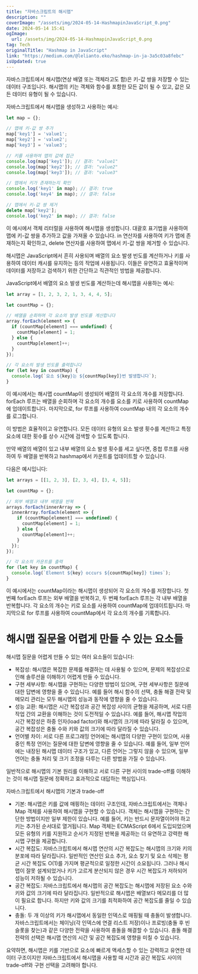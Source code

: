 ```yaml
---
title: "자바스크립트의 해시맵"
description: ""
coverImage: "/assets/img/2024-05-14-HashmapinJavaScript_0.png"
date: 2024-05-14 15:41
ogImage: 
  url: /assets/img/2024-05-14-HashmapinJavaScript_0.png
tag: Tech
originalTitle: "Hashmap in JavaScript"
link: "https://medium.com/@lelianto.eko/hashmap-in-ja-3a5c03a8febc"
isUpdated: true
---
```





자바스크립트에서 해시맵(연상 배열 또는 객체라고도 함)은 키-값 쌍을 저장할 수 있는 데이터 구조입니다. 해시맵의 키는 객체와 함수를 포함한 모든 값이 될 수 있고, 값은 모든 데이터 유형이 될 수 있습니다.

자바스크립트에서 해시맵을 생성하고 사용하는 예시:

```js
let map = {};

// 맵에 키-값 쌍 추가
map['key1'] = 'value1';
map['key2'] = 'value2';
map['key3'] = 'value3';

// 키를 사용하여 맵의 값에 접근
console.log(map['key1']); // 결과: "value1"
console.log(map['key2']); // 결과: "value2"
console.log(map['key3']); // 결과: "value3"

// 맵에서 키가 존재하는지 확인
console.log('key1' in map); // 결과: true
console.log('key4' in map); // 결과: false

// 맵에서 키-값 쌍 제거
delete map['key2'];
console.log('key2' in map); // 결과: false
```

이 예시에서 객체 리터럴을 사용하여 해시맵을 생성합니다. 대괄호 표기법을 사용하여 맵에 키-값 쌍을 추가하고 값을 가져올 수 있습니다. in 연산자를 사용하여 키가 맵에 존재하는지 확인하고, delete 연산자를 사용하여 맵에서 키-값 쌍을 제거할 수 있습니다.



해시맵은 JavaScript에서 흔히 사용되며 배열의 요소 발생 빈도를 계산하거나 키를 사용하여 데이터 캐시를 유지하는 등의 작업에 사용됩니다. 이들은 유연하고 효율적이며 데이터를 저장하고 검색하기 위한 간단하고 직관적인 방법을 제공합니다.

JavaScript에서 배열의 요소 발생 빈도를 계산하는데 해시맵을 사용하는 예시:

```js
let array = [1, 2, 3, 2, 1, 3, 4, 4, 5];

let countMap = {};

// 배열을 순회하며 각 요소의 발생 빈도를 계산합니다
array.forEach(element => {
  if (countMap[element] === undefined) {
    countMap[element] = 1;
  } else {
    countMap[element]++;
  }
});

// 각 요소의 발생 빈도를 출력합니다
for (let key in countMap) {
  console.log(`요소 ${key}는 ${countMap[key]}번 발생합니다`);
}
```

이 예시에서는 해시맵 countMap이 생성되어 배열의 각 요소의 개수를 저장합니다. forEach 루프는 배열을 순회하며 각 요소의 개수를 요소를 키로 사용하여 countMap에 업데이트합니다. 마지막으로, for 루프를 사용하여 countMap 내의 각 요소의 개수를 로그합니다.



이 방법은 효율적이고 유연합니다. 모든 데이터 유형의 요소 발생 횟수를 계산하고 특정 요소에 대한 횟수를 상수 시간에 검색할 수 있도록 합니다.

만약 배열의 배열이 있고 내부 배열의 요소 발생 횟수를 세고 싶다면, 중첩 루프를 사용하여 두 배열을 반복하고 hashmap에서 카운트를 업데이트할 수 있습니다.

다음은 예시입니다:

```js
let arrays = [[1, 2, 3], [2, 3, 4], [3, 4, 5]];

let countMap = {};

// 외부 배열과 내부 배열을 반복
arrays.forEach(innerArray => {
  innerArray.forEach(element => {
    if (countMap[element] === undefined) {
      countMap[element] = 1;
    } else {
      countMap[element]++;
    }
  });
});

// 각 요소의 카운트를 출력
for (let key in countMap) {
  console.log(`Element ${key} occurs ${countMap[key]} times`);
}
```



이 예시에서는 countMap이라는 해시맵이 생성되어 각 요소의 개수를 저장합니다. 첫 번째 forEach 루프는 외부 배열을 반복하고, 두 번째 forEach 루프는 각 내부 배열을 반복합니다. 각 요소의 개수는 키로 요소를 사용하여 countMap에 업데이트됩니다. 마지막으로 for 루프를 사용하여 countMap에서 각 요소의 개수를 기록합니다.

# 해시맵 질문을 어렵게 만들 수 있는 요소들

해시맵 질문을 어렵게 만들 수 있는 여러 요소들이 있습니다:

- 복잡성: 해시맵은 복잡한 문제를 해결하는 데 사용될 수 있으며, 문제의 복잡성으로 인해 솔루션을 이해하기 어렵게 만들 수 있습니다.
- 구현 세부사항: 해시맵을 구현하는 다양한 방법이 있으며, 구현 세부사항은 질문에 대한 답변에 영향을 줄 수 있습니다. 예를 들어 해시 함수의 선택, 충돌 해결 전략 및 메모리 관리는 모두 해시맵의 성능과 동작에 영향을 줄 수 있습니다.
- 성능 교환: 해시맵은 시간 복잡성과 공간 복잡성 사이의 균형을 제공하며, 서로 다른 작업 간의 교환을 이해하는 것이 도전적일 수 있습니다. 예를 들어, 해시맵 작업의 시간 복잡성은 하중 인자(load factor)와 해시맵의 크기에 따라 달라질 수 있으며, 공간 복잡성은 충돌 수와 키와 값의 크기에 따라 달라질 수 있습니다.
- 언어별 차이: 서로 다른 프로그래밍 언어에는 해시맵의 다양한 구현이 있으며, 사용 중인 특정 언어는 질문에 대한 답변에 영향을 줄 수 있습니다. 예를 들어, 일부 언어에는 내장된 해시맵 데이터 구조가 있고, 다른 언어는 그렇지 않을 수 있으며, 일부 언어는 충돌 처리 및 크기 조정을 다루는 다른 방법을 가질 수 있습니다.



일반적으로 해시맵의 기본 원리를 이해하고 서로 다른 구현 사이의 trade-off를 이해하는 것이 해시맵 질문에 정확하고 효과적으로 대답하는 핵심입니다.

자바스크립트에서 해시맵의 기본과 trade-off

- 기본: 해시맵은 키를 값에 매핑하는 데이터 구조인데, 자바스크립트에서는 객체나 Map 객체를 사용하여 해시맵을 구현할 수 있습니다. 객체는 해시맵을 구현하는 간단한 방법이지만 일부 제한이 있습니다. 예를 들어, 키는 반드시 문자열이어야 하고 키는 추가된 순서대로 열거됩니다. Map 객체는 ECMAScript 6에서 도입되었으며 모든 유형의 키를 지원하고 순서가 지정된 반복을 제공하는 더 유연하고 강력한 해시맵 구현을 제공합니다.
- 시간 복잡도: 자바스크립트에서 해시맵 연산의 시간 복잡도는 해시맵의 크기와 키의 분포에 따라 달라집니다. 일반적인 연산인 요소 추가, 요소 찾기 및 요소 삭제는 평균 시간 복잡도 O(1)를 가지며 평균적으로 일정한 시간이 소요됩니다. 그러나 해시맵이 잘못 설계되었거나 키가 고르게 분산되지 않은 경우 시간 복잡도가 저하되어 성능이 저하될 수 있습니다.
- 공간 복잡도: 자바스크립트에서 해시맵의 공간 복잡도는 해시맵에 저장된 요소 수와 키와 값의 크기에 따라 달라집니다. 일반적으로 해시맵은 배열보다 메모리를 더 많이 필요로 합니다. 하지만 키와 값의 크기를 최적화하여 공간 복잡도를 줄일 수 있습니다.
- 충돌: 두 개 이상의 키가 해시맵에서 동일한 인덱스로 매핑될 때 충돌이 발생합니다. 자바스크립트에서는 체이닝(각 인덱스에 연결 리스트 저장)이나 프로빙(충돌 후 빈 슬롯을 찾는)과 같은 다양한 전략을 사용하여 충돌을 해결할 수 있습니다. 충돌 해결 전략의 선택은 해시맵 연산의 시간 및 공간 복잡도에 영향을 미칠 수 있습니다.

요약하면, 해시맵은 키를 기반으로 요소에 빠르게 액세스할 수 있는 강력하고 유연한 데이터 구조이지만 자바스크립트에서 해시맵을 사용할 때 시간과 공간 복잡도 사이의 trade-off와 구현 선택을 고려해야 합니다.